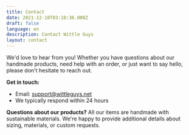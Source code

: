 ```yaml
---
title: Contact
date: 2021-12-18T03:10:36.000Z
draft: false
language: en
description: Contact Wittle Guys
layout: contact
---
```


We'd love to hear from you! Whether you have questions about our handmade products, need help with an order, or just want to say hello, please don't hesitate to reach out.

**Get in touch:**
- Email: [support@wittleguys.net](mailto:support@wittleguys.net)
- We typically respond within 24 hours

**Questions about our products?**
All our items are handmade with sustainable materials. We're happy to provide additional details about sizing, materials, or custom requests.
